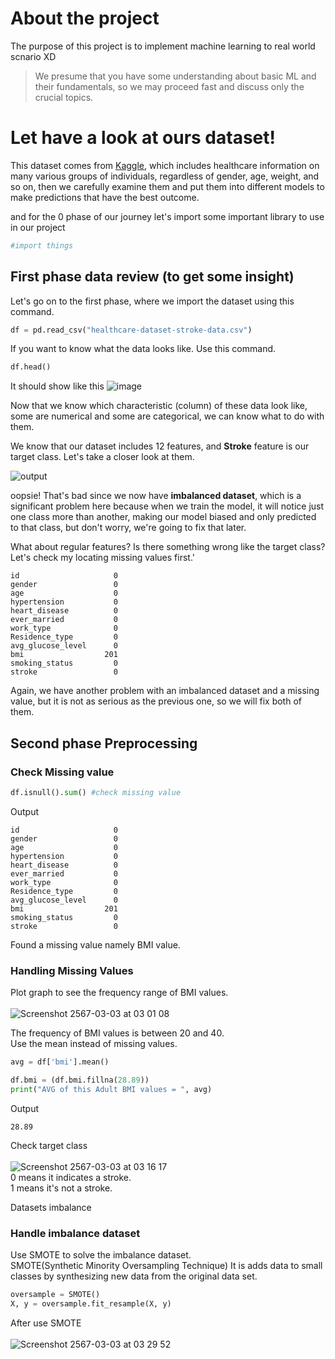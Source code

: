 # About the project
The purpose of this project is to implement machine learning to real world scnario XD

> We presume that you have some understanding about basic ML and their fundamentals, so we may proceed fast and discuss only the crucial topics.

# Let have a look at ours dataset!
This dataset comes from [Kaggle](https://www.kaggle.com/datasets/imoore/60k-stack-overflow-questions-with-quality-rate), which includes healthcare information on many various groups of individuals, regardless of gender, age, weight, and so on, then we carefully examine them and put them into different models to make predictions that have the best outcome.

and for the 0 phase of our journey let's import some important library to use in our project

```python
#import things
```

## First phase data review (to get some insight)
Let's go on to the first phase, where we import the dataset using this command.

```python
df = pd.read_csv("healthcare-dataset-stroke-data.csv")
```
If you want to know what the data looks like. Use this command.
```python
df.head()
```

It should show like this 
![image](https://github.com/Tanachock/Term-Project-Stroke-Prediction/assets/83536257/38725ab9-b9b2-41e6-8ce2-329a20b196ca)

Now that we know which characteristic (column) of these data look like, some are numerical and some are categorical, we can know what to do with them.

We know that our dataset includes 12 features, and **Stroke** feature is our target class. Let's take a closer look at them.

![output](https://github.com/Tanachock/Term-Project-Stroke-Prediction/assets/83536257/9fbd3ca9-9254-4f9d-b5d7-799bc095097f)

oopsie! That's bad since we now have **imbalanced dataset**, which is a significant problem here because when we train the model, it will notice just one class more than another, making our model biased and only predicted to that class, but don't worry, we're going to fix that later.

What about regular features? Is there something wrong like the target class? Let's check my locating missing values first.'
```
id                     0
gender                 0
age                    0
hypertension           0
heart_disease          0
ever_married           0
work_type              0
Residence_type         0
avg_glucose_level      0
bmi                  201
smoking_status         0
stroke                 0
```

Again, we have another problem with an imbalanced dataset and a missing value, but it is not as serious as the previous one, so we will fix both of them.



## Second phase Preprocessing<br>
### Check Missing value
```python
df.isnull().sum() #check missing value
```
Output
```
id                     0
gender                 0
age                    0
hypertension           0
heart_disease          0
ever_married           0
work_type              0
Residence_type         0
avg_glucose_level      0
bmi                  201
smoking_status         0
stroke                 0
```
Found a missing value namely BMI value.
### Handling Missing Values
Plot graph to see the frequency range of BMI values.<br><br>
![Screenshot 2567-03-03 at 03 01 08](https://github.com/Tanachock/Stroke-Prediction/assets/160312026/8cc04d35-3231-4119-947c-46c154e6be3b)<br>

The frequency of BMI values ​​is between 20 and 40.<br>
Use the mean instead of missing values.<br>
```python
avg = df['bmi'].mean()

df.bmi = (df.bmi.fillna(28.89))
print("AVG of this Adult BMI values = ", avg)
```
Output
```
28.89
```
Check target class<br><br>
![Screenshot 2567-03-03 at 03 16 17](https://github.com/Tanachock/Stroke-Prediction/assets/160312026/03ada2af-d5ab-4378-b99e-adf82d90dd18)<br>
0 means it indicates a stroke.<br>
1 means it's not a stroke.<br>

Datasets imbalance<br>
### Handle imbalance dataset
Use SMOTE to solve the imbalance dataset.<br>
SMOTE(Synthetic Minority Oversampling Technique) It is adds data to small classes by synthesizing new data from the original data set.
```python
oversample = SMOTE()
X, y = oversample.fit_resample(X, y)
```
After use SMOTE<br><br>
![Screenshot 2567-03-03 at 03 29 52](https://github.com/Tanachock/Stroke-Prediction/assets/160312026/898f41d3-59a2-43e2-9ef7-644d5deeaad2)<br>

